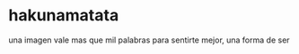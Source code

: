 hakunamatata
============

una imagen vale mas que mil palabras para sentirte mejor, una forma de ser